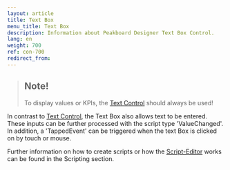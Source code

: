 ```yaml
---
layout: article
title: Text Box
menu_title: Text Box
description: Information about Peakboard Designer Text Box Control.
lang: en
weight: 700
ref: con-700
redirect_from:
---
```


> ## Note!
>
>To display values or KPIs, the [Text Control](/controls/en-text-block.html) should always be used!

In contrast to [Text Control](/controls/en-text-block.html), the Text Box also allows text to be entered. 
These inputs can be further processed with the script type 'ValueChanged'. 
In addition, a 'TappedEvent' can be triggered when the text Box is clicked on by touch or mouse.

Further information on how to create scripts or how the [Script-Editor](/scripting/en-script-editor.html) works can be found in the Scripting section.
